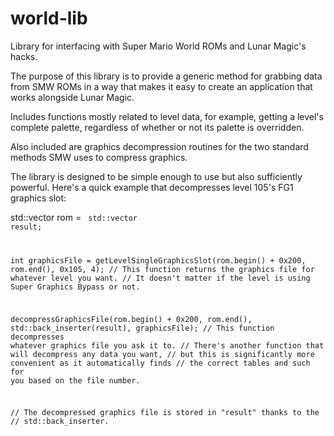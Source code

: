 world-lib
=========

Library for interfacing with Super Mario World ROMs and Lunar Magic's hacks.

The purpose of this library is to provide a generic method for grabbing data from SMW ROMs in a way that makes it easy to create an application that works alongside Lunar Magic.

Includes functions mostly related to level data, for example, getting a level's complete palette, regardless of whether or not its palette is overridden.

Also included are graphics decompression routines for the two standard methods SMW uses to compress graphics.

The library is designed to be simple enough to use but also sufficiently powerful.  Here's a quick example that decompresses level 105's FG1 graphics slot:


std::vector<unsigned char> rom = <code to open the SMW ROM into a vector here>
std::vector<unsigned char> result;

int graphicsFile = getLevelSingleGraphicsSlot(rom.begin() + 0x200, rom.end(), 0x105, 4);
// This function returns the graphics file for whatever level you want.
// It doesn't matter if the level is using Super Graphics Bypass or not.

decompressGraphicsFile(rom.begin() + 0x200, rom.end(), std::back_inserter(result), graphicsFile);
// This function decompresses whatever graphics file you ask it to.
// There's another function that will decompress any data you want,
// but this is significantly more convenient as it automatically finds
// the correct tables and such for you based on the file number.

// The decompressed graphics file is stored in "result" thanks to the
// std::back_inserter.								
